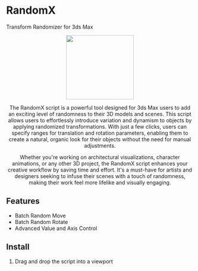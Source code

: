 # RandomX
Transform Randomizer for 3ds Max

<p align="center">
  <img width="182" height="172" src="https://raw.githubusercontent.com/markulie/RandomX/main/RandomX.png">
</p>

<p align="center">
  The RandomX script is a powerful tool designed for 3ds Max users to add an exciting level of randomness to their 3D models and scenes. This script allows users to effortlessly introduce variation and dynamism to objects by applying randomized transformations. With just a few clicks, users can specify ranges for translation and rotation parameters, enabling them to create a natural, organic look for their objects without the need for manual adjustments.
</p>
<p align="center">
 Whether you're working on architectural visualizations, character animations, or any other 3D project, the RandomX script enhances your creative workflow by saving time and effort. It's a must-have for artists and designers seeking to infuse their scenes with a touch of randomness, making their work feel more lifelike and visually engaging.
</p>

## Features
- Batch Random Move
- Batch Random Rotate
- Advanced Value and Axis Control

## Install
1. Drag and drop the script into a viewport
